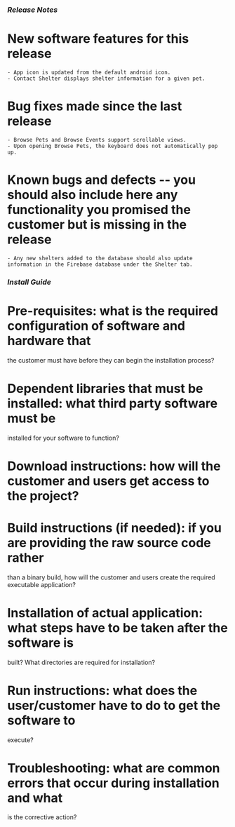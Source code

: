 ### *Release Notes*
# New software features for this release
    - App icon is updated from the default android icon.
    - Contact Shelter displays shelter information for a given pet.
# Bug fixes made since the last release
    - Browse Pets and Browse Events support scrollable views.
    - Upon opening Browse Pets, the keyboard does not automatically pop up.
# Known bugs and defects -- you should also include here any functionality you promised the customer but is missing in the release
    - Any new shelters added to the database should also update information in the Firebase database under the Shelter tab.

### *Install Guide*
# **Pre-requisites:** what is the required configuration of software and hardware that
the customer must have before they can begin the installation process?


# **Dependent libraries that must be installed:** what third party software must be
installed for your software to function?



# **Download instructions:** how will the customer and users get access to the project?


# **Build instructions (if needed):** if you are providing the raw source code rather
than a binary build, how will the customer and users create the required executable
application?


# **Installation of actual application:** what steps have to be taken after the software is
built? What directories are required for installation?


# **Run instructions:** what does the user/customer have to do to get the software to
execute?


# **Troubleshooting:** what are common errors that occur during installation and what
is the corrective action?


